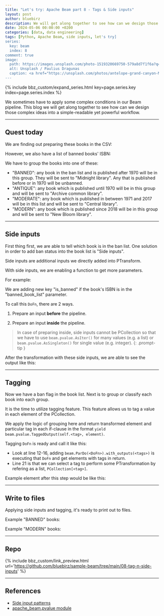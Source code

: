 ```yaml
---
title: "Let's try: Apache Beam part 8 - Tags & Side inputs"
layout: post
author: bluebirz
description: We will get along together to see how can we design those complex ideas into a simple-readable yet powerful workflow.
date: 2024-05-06 00:00:00 +0200
categories: [data, data engineering]
tags: [Python, Apache Beam, side inputs, let's try]
series:
  key: beam
  index: 8
comment: true
image:
  path: https://images.unsplash.com/photo-1519320669750-579a8d7f1f6a?q=80&w=1959&auto=format&fit=crop&ixlib=rb-4.0.3&ixid=M3wxMjA3fDB8MHxwaG90by1wYWdlfHx8fGVufDB8fHx8fA%3D%3D
  alt: Unsplash / Paulius Dragunas
  caption: <a href="https://unsplash.com/photos/antelope-grand-canyon-M2UXVaLlfds">Unsplash / Paulius Dragunas</a>
---
```


{% include bbz_custom/expand_series.html key=page.series.key index=page.series.index %}

We sometimes have to apply some complex conditions in our Beam pipeline. This blog we will get along together to see how can we design those complex ideas into a simple-readable yet powerful workflow.

---

## Quest today

We are finding out preparing these books in the CSV:

<script src="https://gist.github.com/bluebirz/c77aa2a47e3e782959bcab4b0d34a7d4.js?file=08-books.csv"></script>

However, we also have a list of banned books' ISBN:

<script src="https://gist.github.com/bluebirz/c77aa2a47e3e782959bcab4b0d34a7d4.js?file=08-banned_book.txt"></script>

We have to group the books into one of these:

- "BANNED": any book in the ban list and is published after 1970 will be in this group. They will be sent to "Midnight library". Any that is published before or in 1970 will be unbanned.
- "ANTIQUE": any book which is published until 1970 will be in this group and will be sent to "Archive common library".
- "MODERATE": any book which is published in between 1971 and 2017 will be in this list and will be sent to "Central library".
- "MODERN": any book which is published since 2018 will be in this group and will be sent to "New Bloom library".

---

## Side inputs

First thing first, we are able to tell which book is in the ban list. One solution in order to add ban status into the book list is "Side inputs".

Side inputs are additional inputs we directly added into PTransform.

With side inputs, we are enabling a function to get more parameters.

For example:

<script src="https://gist.github.com/bluebirz/c77aa2a47e3e782959bcab4b0d34a7d4.js?file=08-book_banning.py"></script>

We are adding new key "is_banned" if the book's ISBN is in the "banned_book_list" parameter.

To call this `DoFn`, there are 2 ways.

1. Prepare an input **before** the pipeline.  

    <script src="https://gist.github.com/bluebirz/c77aa2a47e3e782959bcab4b0d34a7d4.js?file=08-main-pardo-sideinput-beforepipe.py"></script>

1. Prepare an input **inside** the pipeline.  

    <script src="https://gist.github.com/bluebirz/c77aa2a47e3e782959bcab4b0d34a7d4.js?file=08-main-pardo-sideinput-inpipe.py"></script>

> In case of preparing inside, side inputs cannot be PCollection so that we have to use `beam.pvalue.AsIter()` for many values (e.g. a list) or `beam.pvalue.AsSingleton()` for single value (e.g. integer).
{: .prompt-tip }

After the transformation with these side inputs, we are able to see the output like this:

<script src="https://gist.github.com/bluebirz/c77aa2a47e3e782959bcab4b0d34a7d4.js?file=08-after-sideinput.json"></script>

---

## Tagging

Now we have a ban flag in the book list. Next is to group or classify each book into each group.

It is the time to utilize tagging feature. This feature allows us to tag a value in each element of the PCollection.

<script src="https://gist.github.com/bluebirz/c77aa2a47e3e782959bcab4b0d34a7d4.js?file=08-book_tagging.py"></script>

We apply the logic of grouping here and return transformed element and particular tag in each if-clause in the format `yield beam.pvalue.TaggedOutput(self.<tag>, element)`.

Tagging `DoFn` is ready and call it like this:

<script src="https://gist.github.com/bluebirz/c77aa2a47e3e782959bcab4b0d34a7d4.js?file=08-main-pardo-tag.py"></script>

- Look at line 12-16, adding `beam.ParDo(<DoFn>).with_outputs(<tags>)` is executing that `DoFn` and get elements with tags in return.
- Line 21 is that we can select a tag to perform some PTransformation by refering as a list, `PCollection[<tag>]`.

Example element after this step would be like this:

<script src="https://gist.github.com/bluebirz/c77aa2a47e3e782959bcab4b0d34a7d4.js?file=08-after-tag.json"></script>

---

## Write to files

Applying side inputs and tagging, it's ready to print out to files.

Example "BANNED" books:

<script src="https://gist.github.com/bluebirz/c77aa2a47e3e782959bcab4b0d34a7d4.js?file=08-updated_banned_book.csv"></script>

Example "MODERN" books:

<script src="https://gist.github.com/bluebirz/c77aa2a47e3e782959bcab4b0d34a7d4.js?file=08-updated_modern_book.csv"></script>

---

## Repo

{% include bbz_custom/link_preview.html url='<https://github.com/bluebirz/sample-beam/tree/main/08-tag-n-side-inputs>' %}

---

## References

- [Side input patterns](https://beam.apache.org/documentation/patterns/side-inputs/)
- [apache_beam.pvalue module](https://beam.apache.org/releases/pydoc/2.29.0/apache_beam.pvalue.html)

